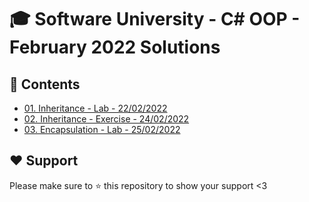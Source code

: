 # :mortar_board: Software University - C# OOP - February 2022 Solutions

## :orange_book: Contents 
* [01. Inheritance - Lab - 22/02/2022](https://github.com/vassdeniss/software-university-courses/tree/master/csharp-oop/01.Inheritance)
* [02. Inheritance - Exercise - 24/02/2022](https://github.com/vassdeniss/software-university-courses/tree/master/csharp-oop/02.InheritanceExercise)
* [03. Encapsulation - Lab - 25/02/2022](https://github.com/vassdeniss/software-university-courses/tree/master/csharp-oop/03.Encapsulation)

## :heart: Support
Please make sure to :star: this repository to show your support <3